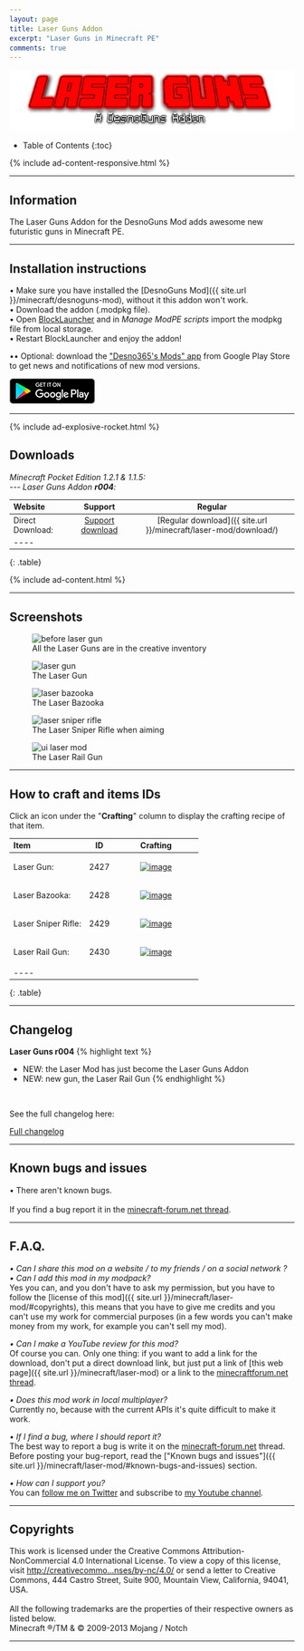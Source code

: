 ```yaml
---
layout: page
title: Laser Guns Addon
excerpt: "Laser Guns in Minecraft PE"
comments: true
---
```


<div style="text-align:center;">
  <img alt="Laser Guns Addon"
      src="/minecraft/laser-mod/images/laser-guns-addon.png" />
</div>

* Table of Contents
{:toc}

{% include ad-content-responsive.html %}

---

## Information

The Laser Guns Addon for the DesnoGuns Mod adds awesome new futuristic guns in Minecraft PE.

---

## Installation instructions

• Make sure you have installed the [DesnoGuns Mod]({{ site.url }}/minecraft/desnoguns-mod), without it this addon won't work.<br>
• Download the addon (.modpkg file).<br>
• Open [BlockLauncher](https://play.google.com/store/apps/details?id=net.zhuoweizhang.mcpelauncher) and in <i>Manage ModPE scripts</i> import the modpkg file from local storage.<br>
• Restart BlockLauncher and enjoy the addon!

•• Optional: download the ["Desno365's Mods" app](https://play.google.com/store/apps/details?id=com.desno365.mods) from Google Play Store to get news and notifications of new mod versions.

<a href="https://play.google.com/store/apps/details?id=com.desno365.mods">
  <img alt="Get it on Google Play"
    src="/images/google_play_badge.png" />
</a>

---

{% include ad-explosive-rocket.html %}

## Downloads

<i>Minecraft Pocket Edition 1.2.1 & 1.1.5:</i><br>
<i> --- Laser Guns Addon <b>r004</b>:</i>

| Website | Support | Regular |
|:--------|:-------:|:-------:|
| Direct Download: | [Support download](http://adf.ly/1mQM6Z) | [Regular download]({{ site.url }}/minecraft/laser-mod/download/) |
|----
{: .table}

{% include ad-content.html %}

---

## Screenshots

<figure>
  <img src="{{ site.url }}/minecraft/laser-mod/images/laser-guns-creative.jpeg" alt="before laser gun">
  <figcaption>All the Laser Guns are in the creative inventory</figcaption>
</figure>

<figure>
  <img src="{{ site.url }}/minecraft/laser-mod/images/laser-gun.jpeg" alt="laser gun">
  <figcaption>The Laser Gun</figcaption>
</figure>

<figure>
  <img src="{{ site.url }}/minecraft/laser-mod/images/laser-bazooka.jpeg" alt="laser bazooka">
  <figcaption>The Laser Bazooka</figcaption>
</figure>

<figure>
  <img src="{{ site.url }}/minecraft/laser-mod/images/laser-sniper-rifle.jpeg" alt="laser sniper rifle">
  <figcaption>The Laser Sniper Rifle when aiming</figcaption>
</figure>

<figure>
  <img src="{{ site.url }}/minecraft/laser-mod/images/laser-rail-gun.jpeg" alt="ui laser mod">
  <figcaption>The Laser Rail Gun</figcaption>
</figure>

---

## How to craft and items IDs

Click an icon under the "**Crafting**" column to display the crafting recipe of that item.

| Item                         | ID       | Crafting |
|:-----------------------------|:--------:|:--------:|
| Laser Gun:                   | 2427      | <figure><a href="{{ site.url }}/minecraft/desnoguns-mod/images/how-to-craft/crafting/assault-rifle.png"><img src="{{ site.url }}/minecraft/laser-mod/images/how-to-craft/icons/LaserGun.png" alt="image"></a></figure> |
| Laser Bazooka:               | 2428      | <figure><a href="{{ site.url }}/minecraft/desnoguns-mod/images/how-to-craft/crafting/launcher.png"><img src="{{ site.url }}/minecraft/laser-mod/images/how-to-craft/icons/LaserBazooka.png" alt="image"></a></figure> |
| Laser Sniper Rifle:          | 2429      | <figure><a href="{{ site.url }}/minecraft/desnoguns-mod/images/how-to-craft/crafting/sniper-rifle.png"><img src="{{ site.url }}/minecraft/laser-mod/images/how-to-craft/icons/LaserSniperRifle.png" alt="image"></a></figure> |
| Laser Rail Gun:              | 2430      | <figure><a href="{{ site.url }}/minecraft/desnoguns-mod/images/how-to-craft/crafting/minigun.png"><img src="{{ site.url }}/minecraft/laser-mod/images/how-to-craft/icons/LaserRailGun.png" alt="image"></a></figure> |
|----
{: .table}

---

## Changelog

**Laser Guns r004**
{% highlight text %}
- NEW: the Laser Mod has just become the Laser Guns Addon
- NEW: new gun, the Laser Rail Gun
{% endhighlight %}

<br>

See the full changelog here:

<div markdown="0"><a href="{{ site.url }}/minecraft/laser-mod/full-changelog" class="btn">Full changelog</a></div>

---

## Known bugs and issues

• There aren't known bugs.<br><br>
If you find a bug report it in the [minecraft-forum.net thread][thread].

---

## F.A.Q.

*• Can I share this mod on a website / to my friends / on a social network ?*<br>
*• Can I add this mod in my modpack?*<br>
Yes you can, and you don't have to ask my permission, but you have to follow the [license of this mod]({{ site.url }}/minecraft/laser-mod/#copyrights), this means that you have to give me credits and you can't use my work for commercial purposes (in a few words you can't make money from my work, for example you can't sell my mod).<br>

*• Can I make a YouTube review for this mod?*<br>
Of course you can. Only one thing: if you want to add a link for the download, don't put a direct download link, but just put a link of [this web page]({{ site.url }}/minecraft/laser-mod) or a link to the [minecraftforum.net thread][thread].<br>

*• Does this mod work in local multiplayer?*<br>
Currently no, because with the current APIs it's quite difficult to make it work.<br>

*• If I find a bug, where I should report it?*<br>
The best way to report a bug is write it on the [minecraft-forum.net][thread] thread. Before posting your bug-report, read the ["Known bugs and issues"]({{ site.url }}/minecraft/laser-mod/#known-bugs-and-issues) section.

*• How can I support you?*<br>
You can [follow me on Twitter](https://twitter.com/desno365) and subscribe to [my Youtube channel](http://www.youtube.com/channel/UCJQL47nQnsijcaN_7pMsjCQ/videos).

---

## Copyrights

This work is licensed under the Creative Commons Attribution-NonCommercial 4.0 International License.
To view a copy of this license, visit [http://creativecommo...nses/by-nc/4.0/](http://creativecommons.org/licenses/by-nc/4.0/) or send a letter to Creative Commons, 444 Castro Street, Suite 900, Mountain View, California, 94041, USA.
<br><br>
All the following trademarks are the properties of their respective owners as listed below.<br>
Minecraft ®/TM & © 2009-2013 Mojang / Notch

---

[thread]: http://www.minecraftforum.net/forums/minecraft-pocket-edition/mcpe-mods-tools/2179257-mod-beta-laser-mod-laser-weapons-r003-by-desno365
